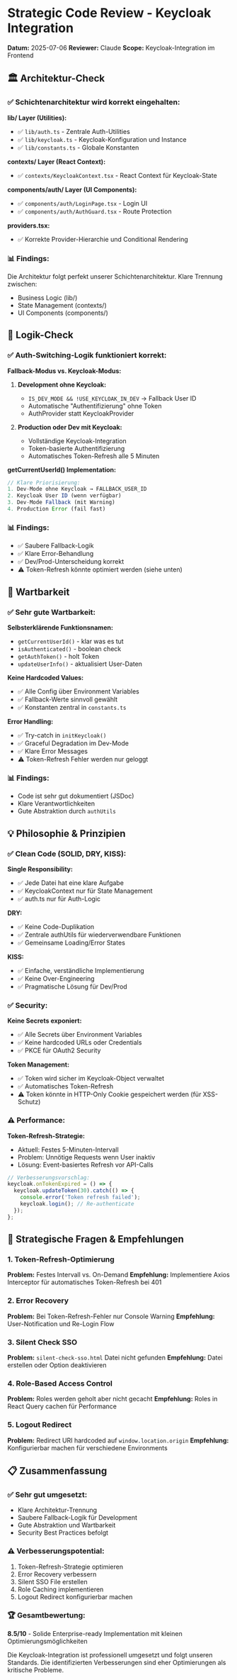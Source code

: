 # Strategic Code Review - Keycloak Integration

**Datum:** 2025-07-06
**Reviewer:** Claude
**Scope:** Keycloak-Integration im Frontend

## 🏛️ Architektur-Check

### ✅ Schichtenarchitektur wird korrekt eingehalten:

**lib/ Layer (Utilities):**
- ✅ `lib/auth.ts` - Zentrale Auth-Utilities
- ✅ `lib/keycloak.ts` - Keycloak-Konfiguration und Instance
- ✅ `lib/constants.ts` - Globale Konstanten

**contexts/ Layer (React Context):**
- ✅ `contexts/KeycloakContext.tsx` - React Context für Keycloak-State

**components/auth/ Layer (UI Components):**
- ✅ `components/auth/LoginPage.tsx` - Login UI
- ✅ `components/auth/AuthGuard.tsx` - Route Protection

**providers.tsx:**
- ✅ Korrekte Provider-Hierarchie und Conditional Rendering

### 📊 Findings:
Die Architektur folgt perfekt unserer Schichtenarchitektur. Klare Trennung zwischen:
- Business Logic (lib/)
- State Management (contexts/)
- UI Components (components/)

## 🧠 Logik-Check

### ✅ Auth-Switching-Logik funktioniert korrekt:

**Fallback-Modus vs. Keycloak-Modus:**
1. **Development ohne Keycloak:** 
   - `IS_DEV_MODE && !USE_KEYCLOAK_IN_DEV` → Fallback User ID
   - Automatische "Authentifizierung" ohne Token
   - AuthProvider statt KeycloakProvider

2. **Production oder Dev mit Keycloak:**
   - Vollständige Keycloak-Integration
   - Token-basierte Authentifizierung
   - Automatisches Token-Refresh alle 5 Minuten

**getCurrentUserId() Implementation:**
```typescript
// Klare Priorisierung:
1. Dev-Mode ohne Keycloak → FALLBACK_USER_ID
2. Keycloak User ID (wenn verfügbar)
3. Dev-Mode Fallback (mit Warning)
4. Production Error (fail fast)
```

### 📊 Findings:
- ✅ Saubere Fallback-Logik
- ✅ Klare Error-Behandlung
- ✅ Dev/Prod-Unterscheidung korrekt
- ⚠️ Token-Refresh könnte optimiert werden (siehe unten)

## 📖 Wartbarkeit

### ✅ Sehr gute Wartbarkeit:

**Selbsterklärende Funktionsnamen:**
- `getCurrentUserId()` - klar was es tut
- `isAuthenticated()` - boolean check
- `getAuthToken()` - holt Token
- `updateUserInfo()` - aktualisiert User-Daten

**Keine Hardcoded Values:**
- ✅ Alle Config über Environment Variables
- ✅ Fallback-Werte sinnvoll gewählt
- ✅ Konstanten zentral in `constants.ts`

**Error Handling:**
- ✅ Try-catch in `initKeycloak()`
- ✅ Graceful Degradation im Dev-Mode
- ✅ Klare Error Messages
- ⚠️ Token-Refresh Fehler werden nur geloggt

### 📊 Findings:
- Code ist sehr gut dokumentiert (JSDoc)
- Klare Verantwortlichkeiten
- Gute Abstraktion durch `authUtils`

## 💡 Philosophie & Prinzipien

### ✅ Clean Code (SOLID, DRY, KISS):

**Single Responsibility:**
- ✅ Jede Datei hat eine klare Aufgabe
- ✅ KeycloakContext nur für State Management
- ✅ auth.ts nur für Auth-Logic

**DRY:**
- ✅ Keine Code-Duplikation
- ✅ Zentrale authUtils für wiederverwendbare Funktionen
- ✅ Gemeinsame Loading/Error States

**KISS:**
- ✅ Einfache, verständliche Implementierung
- ✅ Keine Over-Engineering
- ✅ Pragmatische Lösung für Dev/Prod

### ✅ Security:

**Keine Secrets exponiert:**
- ✅ Alle Secrets über Environment Variables
- ✅ Keine hardcoded URLs oder Credentials
- ✅ PKCE für OAuth2 Security

**Token Management:**
- ✅ Token wird sicher im Keycloak-Object verwaltet
- ✅ Automatisches Token-Refresh
- ⚠️ Token könnte in HTTP-Only Cookie gespeichert werden (für XSS-Schutz)

### ⚠️ Performance:

**Token-Refresh-Strategie:**
- Aktuell: Festes 5-Minuten-Intervall
- Problem: Unnötige Requests wenn User inaktiv
- Lösung: Event-basiertes Refresh vor API-Calls

```typescript
// Verbesserungsvorschlag:
keycloak.onTokenExpired = () => {
  keycloak.updateToken(30).catch(() => {
    console.error('Token refresh failed');
    keycloak.login(); // Re-authenticate
  });
};
```

## 🎯 Strategische Fragen & Empfehlungen

### 1. **Token-Refresh-Optimierung**
**Problem:** Festes Intervall vs. On-Demand
**Empfehlung:** Implementiere Axios Interceptor für automatisches Token-Refresh bei 401

### 2. **Error Recovery**
**Problem:** Bei Token-Refresh-Fehler nur Console Warning
**Empfehlung:** User-Notification und Re-Login Flow

### 3. **Silent Check SSO**
**Problem:** `silent-check-sso.html` Datei nicht gefunden
**Empfehlung:** Datei erstellen oder Option deaktivieren

### 4. **Role-Based Access Control**
**Problem:** Roles werden geholt aber nicht gecacht
**Empfehlung:** Roles in React Query cachen für Performance

### 5. **Logout Redirect**
**Problem:** Redirect URI hardcoded auf `window.location.origin`
**Empfehlung:** Konfigurierbar machen für verschiedene Environments

## 📋 Zusammenfassung

### ✅ Sehr gut umgesetzt:
- Klare Architektur-Trennung
- Saubere Fallback-Logik für Development
- Gute Abstraktion und Wartbarkeit
- Security Best Practices befolgt

### ⚠️ Verbesserungspotential:
1. Token-Refresh-Strategie optimieren
2. Error Recovery verbessern
3. Silent SSO File erstellen
4. Role Caching implementieren
5. Logout Redirect konfigurierbar machen

### 🏆 Gesamtbewertung:
**8.5/10** - Solide Enterprise-ready Implementation mit kleinen Optimierungsmöglichkeiten

Die Keycloak-Integration ist professionell umgesetzt und folgt unseren Standards. Die identifizierten Verbesserungen sind eher Optimierungen als kritische Probleme.